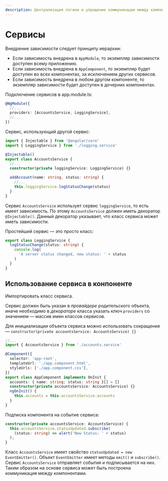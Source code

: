 ```yaml
---
description: Централизация логики и упрощение коммуникации между компонентами с помощью сервисов.
---
```


# Сервисы

Внедрение зависимости следует принципу иерархии:

- Если зависимость внедрена в `AppModule`, то экземпляр зависимости доступен всему приложению.
- Если зависимость внедрена в `AppComponent`, то экземпляр будет доступен во всех компонентах, за исключением других сервисов.
- Если зависимость внедрена в любом другом компоненте, то экземпляр зависимости будет доступен в дочерних компонентах.

Подключение сервисов в app.module.ts:

```typescript
@NgModule({
  //...
  providers: [AccountsService, LoggingService],
  //...
})
```

Сервис, использующий другой сервис:

```typescript
import { Injectable } from '@angular/core'
import { LoggingService } from './logging.service'

@Injectable()
export class AccountsService {
  //...
  constructor(private loggingService: LoggingService) {}

  addAccount(name: string, status: string) {
    //...
    this.loggingService.logStatusChange(status)
  }
}
```

Сервис `AccountsService` использует сервис `loggingService`, то есть имеет зависимость. По этому `AccountsService` должен иметь декоратор `@Injectable()`. Данный декоратор указывает, что класс сервиса может иметь зависимости.

Простейший сервис — это просто класс:

```typescript
export class LoggingService {
  logStatusChange(status: string) {
    console.log(
      'A server status changed, new status: ' + status
    )
  }
}
```

## Использование сервиса в конпоненте

Импортировать класс сервиса.

Сервис должен быть указан в _провайдере_ родительского объекта, иначе необходимо в _декораторе_ класса указать ключ `providers` со значением — массив имен классов сервисов.

Для инициализации объекта сервиса можно использовать сокращение — `constructor(private accountsService: AccountsService) {}`

```typescript
//...
import { AccountsService } from './accounts.service'

@Component({
  selector: 'app-root',
  templateUrl: './app.component.html',
  styleUrls: ['./app.component.css'],
})
export class AppComponent implements OnInit {
  accounts: { name: string; status: string }[] = []
  constructor(private accountsService: AccountsService) {}
  ngOnInit() {
    this.accounts = this.accountsService.accounts
  }
}
```

Подписка компонента на событие сервиса:

```typescript
constructor(private accountsService: AccountsService) {
  this.accountsService.statusUpdated.subscribe(
    (status: string) => alert('New Status: ' + status)
  );
}
```

Класс `AccountsService` имеет свойство `statusUpdated = new EventEmitter()`. Объект `EventEmitter` имеет методы `emit()` и `subscribe()`. Сервис `AccountsService` отправляет события и подписывается на них. Таким образом на основе сервиса может быть построена коммуникация между компонентами.

